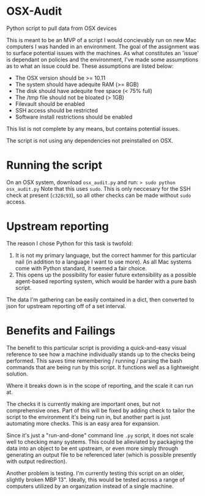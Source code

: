 # OSX-Audit
Python script to pull data from OSX devices

This is meant to be an MVP of a script I would concievably run on new Mac computers I was handed in an environment. The goal of the assignment was to surface potential issues with the machines. As what constitutes an 'issue' is dependant on policies and the environment, I've made some assumptions as to what an issue could be. These assumptions are listed below:

- The OSX version should be >= 10.11
- The system should have adequite RAM (>= 8GB)
- The disk should have adequite free space (< 75% full)
- The /tmp file should not be bloated (> 1GB)
- Filevault should be enabled
- SSH access should be restricted
- Software install restrictions should be enabled

This list is not complete by any means, but contains potential issues.

The script is not using any dependencies not preinstalled on OSX.

# Running the script
On an OSX system, download `osx_audit.py` and run:
`> sudo python osx_audit.py`
Note that this uses `sudo`. This is only neccesary for the SSH check at present (`c328c93`), so all other checks can be made without `sudo` access.

# Upstream reporting
The reason I chose Python for this task is twofold:
1) It is not my primary language, but the correct hammer for this particular nail (in addition to a language I want to use more). As all Mac systems come with Python standard, it seemed a fair choice.
2) This opens up the possibility for easier future extensibility as a possible agent-based reporting system, which would be harder with a pure bash script.

The data I'm gathering can be easily contained in a dict, then converted to json for upstream reporting off of a set interval.

# Benefits and Failings
The benefit to this particular script is providing a quick-and-easy visual reference to see how a machine individually stands up to the checks being performed. This saves time remembering / running / parsing the bash commands that are being run by this script. It functions well as a lightweight solution.

Where it breaks down is in the scope of reporting, and the scale it can run at.

The checks it is currently making are important ones, but not comprehensive ones. Part of this will be fixed by adding check to tailor the script to the environment it's being run in, but another part is just automating more checks. This is an easy area for expansion.

Since it's just a "run-and-done" command line `.py` script, it does not scale well to checking many systems. This could be alleviated by packaging the data into an object to be ent upstream, or even more simply through generating an output file to be referenced later (which is possible presently with output redirection).

Another problem is testing. I'm currently testing this script on an older, slightly broken MBP 13". Ideally, this would be tested across a range of computers utilized by an organization instead of a single machine.
